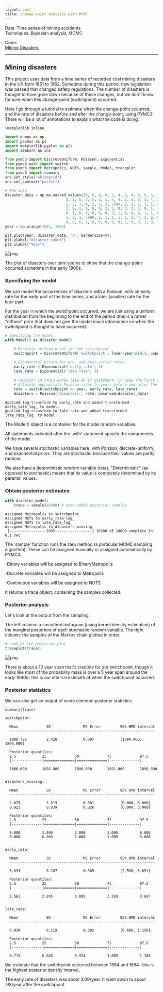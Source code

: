 ```yaml
---
layout: post
title: Change-point analysis with MCMC
---
```


Data: Time series of mining accidents  
Techniques: Bayesian analysis, MCMC


Code:  
[Mining Disasters]( https://github.com/JoomiK/MiningDisasters/blob/master/Mining/MiningDisasters.ipynb )

---


## Mining disasters

This project uses data from a time series of recorded coal mining disasters in the UK from 1851 to 1962. Sometime during this period, new legislation was passed that changed safety regulations. The number of disasters is thought to have gone down because of these changes, but we don't know for sure when this change-point (switchpoint) occurred.

Here I go through a tutorial to estimate when the change-point occurred, and the rate of disasters before and after the change-point, using PYMC3. There will be a lot of annotations to explain what the code is doing.


```python
%matplotlib inline

import numpy as np
import pandas as pd
import matplotlib.pyplot as plt
import seaborn as sns

from pymc3 import DiscreteUniform, Poisson, Exponential
from pymc3.math import switch
from pymc3 import Metropolis, NUTS, sample, Model, traceplot
from pymc3 import summary
sns.set_style("whitegrid")
sns.set_context("poster")
```


```python
# The data
disaster_data = np.ma.masked_values([4, 5, 4, 0, 1, 4, 3, 4, 0, 6, 3, 3, 4, 0, 2, 6,
                            3, 3, 5, 4, 5, 3, 1, 4, 4, 1, 5, 5, 3, 4, 2, 5,
                            2, 2, 3, 4, 2, 1, 3, -999, 2, 1, 1, 1, 1, 3, 0, 0,
                            1, 0, 1, 1, 0, 0, 3, 1, 0, 3, 2, 2, 0, 1, 1, 1,
                            0, 1, 0, 1, 0, 0, 0, 2, 1, 0, 0, 0, 1, 1, 0, 2,
                            3, 3, 1, -999, 2, 1, 1, 1, 1, 2, 4, 2, 0, 0, 1, 4,
                            0, 0, 0, 1, 0, 0, 0, 0, 0, 1, 0, 0, 1, 0, 1], value=-999)
year = np.arange(1851, 1962)

plt.plot(year, disaster_data, 'o', markersize=8);
plt.ylabel("Disaster count")
plt.xlabel("Year")
```








![png](/images/output_3_1.png)


The plot of disasters over time seems to show that the change-point occurred sometime in the early 1900s.

### Specifying the model

We can model the occurrences of disasters with a Poisson, with an early rate for the early part of the time series, and a later (smaller) rate for the later part.

For the year in which the switchpoint occurred, we are just using a uniform distribution from the beginning to the end of the period (this is a rather "diffuse" prior that does not give the model much information on when the switchpoint is thought to have occurred).


```python
# Specifying the model
with Model() as disaster_model:
    
    # Discrete uniform prior for the switchpoint
    switchpoint = DiscreteUniform('switchpoint', lower=year.min(), upper=year.max(), testval=1900)

    # Exponential priors for pre- and post-switch rates
    early_rate = Exponential('early_rate', 1)
    late_rate = Exponential('late_rate', 1)
    
    # <switch> in PYMC3 works like an if statement- it uses the first argument (switchpoint) to switch between the next two arguments.
    # Allocate appropriate Poisson rates to years before and after the current
    rate = switch(switchpoint >= year, early_rate, late_rate) 
    disasters = Poisson('disasters', rate, observed=disaster_data)
```

    Applied log-transform to early_rate and added transformed early_rate_log_ to model.
    Applied log-transform to late_rate and added transformed late_rate_log_ to model.


The Model() object is a container for the model random variables.

All statements indented after the 'with' statement specify the components of the model.

We have several stochastic variables here, with Poisson, discrete-uniform, and exponential priors. They are stochastic because their values are partly random.

We also have a deterministic random variable (rate). "Deterministic" (as opposed to stochastic) means that its value is completely determined by its parents' values. 

### Obtain posterior estimates


```python
with disaster_model:
    trace = sample(10000) # draw 10000 posterior samples. 
```

    Assigned Metropolis to switchpoint
    Assigned NUTS to early_rate_log_
    Assigned NUTS to late_rate_log_
    Assigned Metropolis to disasters_missing
     [-----------------100%-----------------] 10000 of 10000 complete in 6.1 sec

The 'sample' function runs the step method (a particular MCMC sampling algorithm). These can be assigned manually or assigned automatically by PYMC3.

-Binary variables will be assigned to BinaryMetropolis

-Discrete variables will be assigned to Metropolis

-Continuous variables will be assigned to NUTS

It returns a trace object, containing the samples collected.

### Posterior analysis

Let's look at the output from the sampling.

The left column: a smoothed histogram (using kernel density estimation) of the marginal posteriors of each stochastic random variable. The right column: the samples of the Markov chain plotted in order.


```python
# Look at the posterior plot
traceplot(trace);
```


![png](/images/output_16_0.png)


There is about a 10 year span that's credible for our switchpoint, though it looks like most of the probability mass is over a 5 year span around the early 1890s- this is our interval estimate of when the switchpoint occurred.

### Posterior statistics

We can also get an output of some common posterior statistics.


```python
summary(trace)
```

    
    switchpoint:
    
      Mean             SD               MC Error         95% HPD interval
      -------------------------------------------------------------------
      
      1889.726         2.428            0.097            [1884.000, 1894.000]
    
      Posterior quantiles:
      2.5            25             50             75             97.5
      |--------------|==============|==============|--------------|
      
      1886.000       1888.000       1890.000       1891.000       1896.000
    
    
    disasters_missing:
    
      Mean             SD               MC Error         95% HPD interval
      -------------------------------------------------------------------
      
      2.075            1.819            0.081            [0.000, 6.000]
      0.921            0.939            0.026            [0.000, 3.000]
    
      Posterior quantiles:
      2.5            25             50             75             97.5
      |--------------|==============|==============|--------------|
      
      0.000          1.000          2.000          3.000          6.000
      0.000          0.000          1.000          1.000          3.000
    
    
    early_rate:
    
      Mean             SD               MC Error         95% HPD interval
      -------------------------------------------------------------------
      
      3.093            0.287            0.005            [2.550, 3.651]
    
      Posterior quantiles:
      2.5            25             50             75             97.5
      |--------------|==============|==============|--------------|
      
      2.561          2.895          3.085          3.280          3.667
    
    
    late_rate:
    
      Mean             SD               MC Error         95% HPD interval
      -------------------------------------------------------------------
      
      0.930            0.119            0.002            [0.696, 1.158]
    
      Posterior quantiles:
      2.5            25             50             75             97.5
      |--------------|==============|==============|--------------|
      
      0.715          0.848          0.924          1.005          1.180
    


We estimate that the switchpoint occurred between 1884 and 1894- this is the highest posterior density interval.

The early rate of disasters was about 3.09/year. It went down to about .93/year after the switchpoint.


